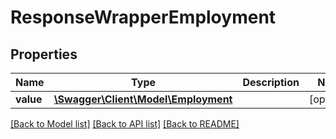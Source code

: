 # ResponseWrapperEmployment

## Properties
Name | Type | Description | Notes
------------ | ------------- | ------------- | -------------
**value** | [**\Swagger\Client\Model\Employment**](Employment.md) |  | [optional] 

[[Back to Model list]](../../README.md#documentation-for-models) [[Back to API list]](../../README.md#documentation-for-api-endpoints) [[Back to README]](../../README.md)

